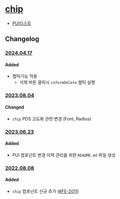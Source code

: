 # [chip](https://rxc.atlassian.net/browse/FE-2011)
  * [PUI리스트](../README.md)

## Changelog

### [2024.04.17](https://rxc.atlassian.net/browse/FE-4463)
#### Added
  * 햅틱기능 적용
    * 삭제 버튼 클릭시 `informDelete` 햅틱 실행

### [2023.08.04](https://rxc.atlassian.net/browse/FE-3493)
#### Changed
  * `chip` PDS 고도화 관련 변경 (Font, Radius)

### [2023.06.23](https://rxc.atlassian.net/browse/FE-3326)
#### Added 
  * PUI 컴포넌트 변경 이력 관리를 위한 `README.md` 파일 생성

### [2022.08.08](https://github.com/rxcompany/fe-mobile/commit/322b21e5df057e2bd03f20b3e5fcbc29e0bd02e3)
#### Added 
  * `chip` 컴포넌트 신규 추가 ([#FE-2011](https://rxc.atlassian.net/browse/FE-2011))